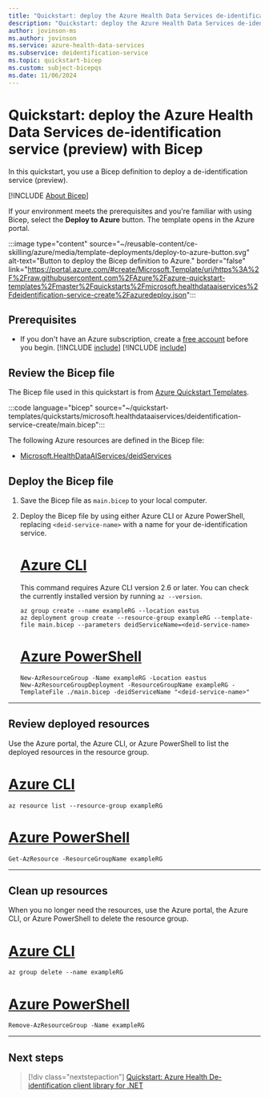 ```yaml
---
title: "Quickstart: deploy the Azure Health Data Services de-identification service with Bicep"
description: "Quickstart: deploy the Azure Health Data Services de-identification service with Bicep."
author: jovinson-ms
ms.author: jovinson
ms.service: azure-health-data-services
ms.subservice: deidentification-service
ms.topic: quickstart-bicep
ms.custom: subject-bicepqs
ms.date: 11/06/2024
---
```


# Quickstart: deploy the Azure Health Data Services de-identification service (preview) with Bicep

In this quickstart, you use a Bicep definition to deploy a de-identification service (preview).

[!INCLUDE [About Bicep](~/reusable-content/ce-skilling/azure/includes/resource-manager-quickstart-bicep-introduction.md)]

If your environment meets the prerequisites and you're familiar with using Bicep, select the
**Deploy to Azure** button. The template opens in the Azure portal.

:::image type="content" source="~/reusable-content/ce-skilling/azure/media/template-deployments/deploy-to-azure-button.svg" alt-text="Button to deploy the Bicep definition to Azure." border="false" link="https://portal.azure.com/#create/Microsoft.Template/uri/https%3A%2F%2Fraw.githubusercontent.com%2FAzure%2Fazure-quickstart-templates%2Fmaster%2Fquickstarts%2Fmicrosoft.healthdataaiservices%2Fdeidentification-service-create%2Fazuredeploy.json":::

## Prerequisites

- If you don't have an Azure subscription, create a [free account](https://azure.microsoft.com/free/?WT.mc_id=A261C142F) before you begin.
[!INCLUDE [include](~/reusable-content/azure-cli/azure-cli-prepare-your-environment-no-header.md)]
[!INCLUDE [include](~/reusable-content//azure-powershell/azure-powershell-requirements-no-header.md)]

## Review the Bicep file

The Bicep file used in this quickstart is from
[Azure Quickstart Templates](/samples/azure/azure-quickstart-templates/deidentification-service-create/).

:::code language="bicep" source="~/quickstart-templates/quickstarts/microsoft.healthdataaiservices/deidentification-service-create/main.bicep":::

The following Azure resources are defined in the Bicep file:

- [Microsoft.HealthDataAIServices/deidServices](/azure/templates)

## Deploy the Bicep file

1. Save the Bicep file as `main.bicep` to your local computer.

1. Deploy the Bicep file by using either Azure CLI or Azure PowerShell, replacing `<deid-service-name>` with a name for your de-identification service.

    # [Azure CLI](#tab/azure-cli)

    This command requires Azure CLI version 2.6 or later. You can check the currently installed version by running `az --version`.

    ```azurecli
    az group create --name exampleRG --location eastus
    az deployment group create --resource-group exampleRG --template-file main.bicep --parameters deidServiceName=<deid-service-name>
    ```
    
    # [Azure PowerShell](#tab/azure-powershell)
    
    ```azurepowershell
    New-AzResourceGroup -Name exampleRG -Location eastus
    New-AzResourceGroupDeployment -ResourceGroupName exampleRG -TemplateFile ./main.bicep -deidServiceName "<deid-service-name>"
    ```
---

## Review deployed resources

Use the Azure portal, the Azure CLI, or Azure PowerShell to list the deployed resources in the resource group.

# [Azure CLI](#tab/azure-cli)

```azurecli
az resource list --resource-group exampleRG
```

# [Azure PowerShell](#tab/azure-powershell)

```azurepowershell
Get-AzResource -ResourceGroupName exampleRG
```

---

## Clean up resources

When you no longer need the resources, use the Azure portal, the Azure CLI, or Azure PowerShell to delete the resource group.

# [Azure CLI](#tab/azure-cli)

```azurecli
az group delete --name exampleRG
```

# [Azure PowerShell](#tab/azure-powershell)

```azurepowershell
Remove-AzResourceGroup -Name exampleRG
```

---

## Next steps

> [!div class="nextstepaction"]
> [Quickstart: Azure Health De-identification client library for .NET](quickstart-sdk-net.md)